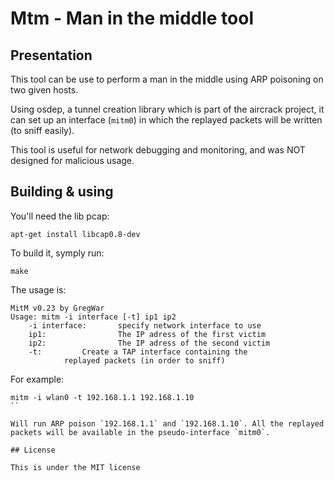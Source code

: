 # Mtm - Man in the middle tool

## Presentation

This tool can be use to perform a man in the middle using ARP
poisoning on two given hosts.

Using osdep, a tunnel creation library which is part of the 
aircrack project, it can set up an interface (`mitm0`) in which
the replayed packets will be written (to sniff easily).

This tool is useful for network debugging and monitoring, and 
was NOT designed for malicious usage.

## Building & using

You'll need the lib pcap:

```
apt-get install libcap0.8-dev
```

To build it, symply run:

```
make
```

The usage is:

```
MitM v0.23 by GregWar
Usage: mitm -i interface [-t] ip1 ip2
    -i interface:       specify network interface to use
    ip1:                The IP adress of the first victim
    ip2:                The IP adress of the second victim
    -t:         Create a TAP interface containing the
            replayed packets (in order to sniff)
```

For example:

```
mitm -i wlan0 -t 192.168.1.1 192.168.1.10
``

Will run ARP poison `192.168.1.1` and `192.168.1.10`. All the replayed
packets will be available in the pseudo-interface `mitm0`.

## License

This is under the MIT license
